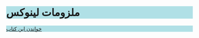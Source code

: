 <html>
<style>
div {background-color: powderblue;}
</style>
<body>
<div><h1>ملزومات لینوکس</h1></div>
<div ><a href="https://malijani.github.io/linux-essentials">خواندن این کتاب</a></div>
</body>
<html>

